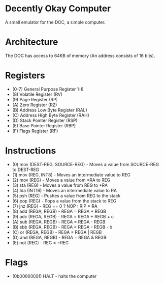 # Decently Okay Computer

A small emulator for the DOC, a simple computer.

# Architecture

The DOC has access to 64KB of memory (An address consists of 16 bits).

# Registers

 - (0-7) General Purpose Register 1-8
 - (8) Volatile Register (RV)
 - (9) Page Register (RP)
 - (A) Zero Register (RZ)
 - (B) Address Low Byte Register (RAL)
 - (C) Address High Byte Register (RAH)
 - (D) Stack Pointer Register (RSP)
 - (E) Base Pointer Register (RBP)
 - (F) Flags Register (RF)

# Instructions

 - (0) mov (DEST-REG, SOURCE-REG) - Moves a value from SOURCE-REG to DEST-REG
 - (1) mov (REG, INT8) - Moves an intermediate value to REG 
 - (2) mov (REG) - Moves a value from *RA to REG
 - (3) sta (REG) - Moves a value from REG to *RA
 - (4) lda (INT16) - Moves an intermediate value to RA
 - (5) psh (REG) - Pushes a value from REG to the stack
 - (6) pop (REG) - Pops a value from the stack to REG
 - (7) jnz (REG) - REG == 0 ? NOP : RIP = RA
 - (8) add (REGA, REGB) - REGA = REGA + REGB
 - (9) adc (REGA, REGB) - REGA = REGA + REGB + c
 - (A) sub (REGA, REGB) - REGA = REGA - REGB
 - (B) sbb (REGA, REGB) - REGA = REGA - REGB - b
 - (C) or  (REGA, REGB) - REGA = REGA | REGB
 - (D) and (REGA, REGB) - REGA = REGA & REGB
 - (E) not (REG) - REG = ~REG

# Flags

 - (0b00000001) HALT - halts the computer